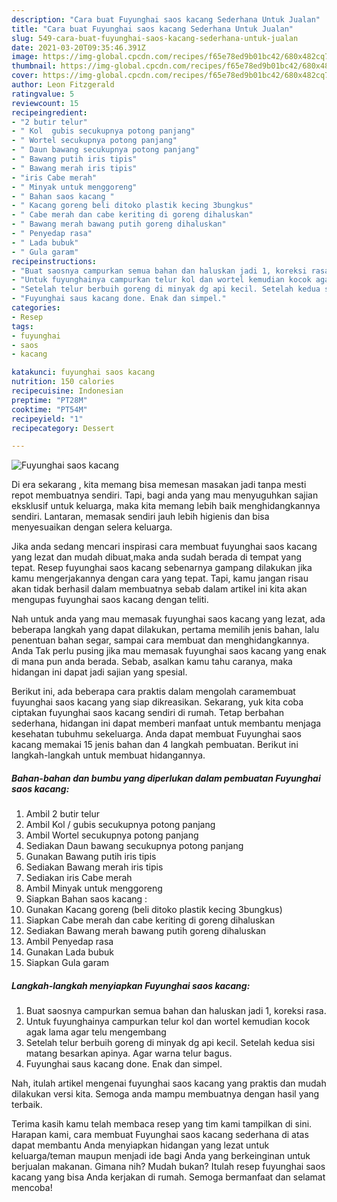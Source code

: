 ```yaml
---
description: "Cara buat Fuyunghai saos kacang Sederhana Untuk Jualan"
title: "Cara buat Fuyunghai saos kacang Sederhana Untuk Jualan"
slug: 549-cara-buat-fuyunghai-saos-kacang-sederhana-untuk-jualan
date: 2021-03-20T09:35:46.391Z
image: https://img-global.cpcdn.com/recipes/f65e78ed9b01bc42/680x482cq70/fuyunghai-saos-kacang-foto-resep-utama.jpg
thumbnail: https://img-global.cpcdn.com/recipes/f65e78ed9b01bc42/680x482cq70/fuyunghai-saos-kacang-foto-resep-utama.jpg
cover: https://img-global.cpcdn.com/recipes/f65e78ed9b01bc42/680x482cq70/fuyunghai-saos-kacang-foto-resep-utama.jpg
author: Leon Fitzgerald
ratingvalue: 5
reviewcount: 15
recipeingredient:
- "2 butir telur"
- " Kol  gubis secukupnya potong panjang"
- " Wortel secukupnya potong panjang"
- " Daun bawang secukupnya potong panjang"
- " Bawang putih iris tipis"
- " Bawang merah iris tipis"
- "iris Cabe merah"
- " Minyak untuk menggoreng"
- " Bahan saos kacang "
- " Kacang goreng beli ditoko plastik kecing 3bungkus"
- " Cabe merah dan cabe keriting di goreng dihaluskan"
- " Bawang merah bawang putih goreng dihaluskan"
- " Penyedap rasa"
- " Lada bubuk"
- " Gula garam"
recipeinstructions:
- "Buat saosnya campurkan semua bahan dan haluskan jadi 1, koreksi rasa."
- "Untuk fuyunghainya campurkan telur kol dan wortel kemudian kocok agak lama agar telu mengembang"
- "Setelah telur berbuih goreng di minyak dg api kecil. Setelah kedua sisi matang besarkan apinya. Agar warna telur bagus."
- "Fuyunghai saus kacang done. Enak dan simpel."
categories:
- Resep
tags:
- fuyunghai
- saos
- kacang

katakunci: fuyunghai saos kacang 
nutrition: 150 calories
recipecuisine: Indonesian
preptime: "PT28M"
cooktime: "PT54M"
recipeyield: "1"
recipecategory: Dessert

---
```



![Fuyunghai saos kacang](https://img-global.cpcdn.com/recipes/f65e78ed9b01bc42/680x482cq70/fuyunghai-saos-kacang-foto-resep-utama.jpg)

Di era  sekarang , kita memang bisa memesan masakan jadi tanpa mesti repot membuatnya sendiri. Tapi, bagi anda yang mau menyuguhkan sajian eksklusif untuk keluarga, maka kita memang lebih baik menghidangkannya sendiri. Lantaran, memasak sendiri jauh lebih higienis dan bisa menyesuaikan dengan selera keluarga.

Jika anda sedang mencari inspirasi cara membuat fuyunghai saos kacang yang lezat dan mudah dibuat,maka anda sudah berada di tempat yang tepat. Resep fuyunghai saos kacang  sebenarnya gampang dilakukan jika kamu mengerjakannya dengan cara yang tepat. Tapi, kamu jangan risau akan tidak berhasil dalam membuatnya 
sebab dalam artikel ini kita akan mengupas fuyunghai saos kacang dengan teliti.  



Nah untuk anda yang mau memasak fuyunghai saos kacang yang lezat, ada beberapa langkah yang dapat dilakukan, pertama memilih jenis bahan, lalu penentuan bahan segar, sampai cara membuat dan menghidangkannya. Anda Tak perlu pusing jika mau memasak fuyunghai saos kacang yang enak di mana pun anda berada. Sebab, asalkan kamu  tahu caranya, maka hidangan ini dapat jadi sajian yang spesial.

Berikut ini, ada beberapa cara praktis  dalam mengolah caramembuat fuyunghai saos kacang yang siap dikreasikan. Sekarang, yuk kita coba ciptakan fuyunghai saos kacang sendiri di rumah. Tetap berbahan sederhana, hidangan ini dapat memberi manfaat untuk membantu menjaga kesehatan tubuhmu sekeluarga. Anda dapat membuat Fuyunghai saos kacang memakai 15 jenis bahan dan 4 langkah pembuatan. Berikut ini langkah-langkah untuk membuat hidangannya.

<!--inarticleads1-->

##### Bahan-bahan dan bumbu yang diperlukan dalam pembuatan Fuyunghai saos kacang:

1. Ambil 2 butir telur
1. Ambil  Kol / gubis secukupnya potong panjang
1. Ambil  Wortel secukupnya potong panjang
1. Sediakan  Daun bawang secukupnya potong panjang
1. Gunakan  Bawang putih iris tipis
1. Sediakan  Bawang merah iris tipis
1. Sediakan iris Cabe merah
1. Ambil  Minyak untuk menggoreng
1. Siapkan  Bahan saos kacang :
1. Gunakan  Kacang goreng (beli ditoko plastik kecing 3bungkus)
1. Siapkan  Cabe merah dan cabe keriting di goreng dihaluskan
1. Sediakan  Bawang merah bawang putih goreng dihaluskan
1. Ambil  Penyedap rasa
1. Gunakan  Lada bubuk
1. Siapkan  Gula garam




<!--inarticleads2-->

##### Langkah-langkah menyiapkan Fuyunghai saos kacang:

1. Buat saosnya campurkan semua bahan dan haluskan jadi 1, koreksi rasa.
1. Untuk fuyunghainya campurkan telur kol dan wortel kemudian kocok agak lama agar telu mengembang
1. Setelah telur berbuih goreng di minyak dg api kecil. Setelah kedua sisi matang besarkan apinya. Agar warna telur bagus.
1. Fuyunghai saus kacang done. Enak dan simpel.




Nah, itulah artikel mengenai  fuyunghai saos kacang  yang praktis dan mudah dilakukan versi kita. Semoga anda mampu membuatnya dengan hasil yang terbaik. 

Terima kasih kamu telah membaca resep yang tim kami tampilkan di sini. Harapan kami, cara membuat  Fuyunghai saos kacang sederhana di atas dapat membantu Anda menyiapkan hidangan yang lezat untuk keluarga/teman maupun menjadi ide bagi Anda yang berkeinginan untuk berjualan makanan. Gimana nih? Mudah bukan? Itulah resep fuyunghai saos kacang yang bisa Anda kerjakan di rumah. Semoga bermanfaat dan selamat mencoba!

